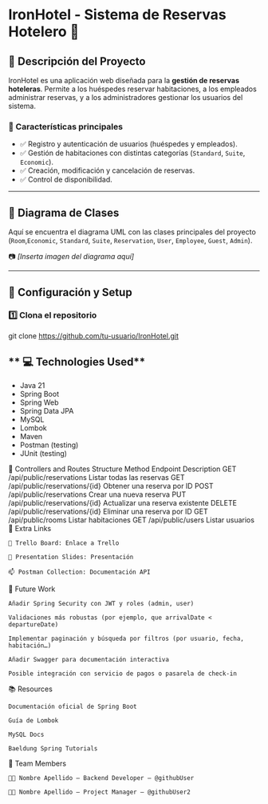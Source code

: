 # **IronHotel - Sistema de Reservas Hotelero  🏨**

## **📌 Descripción del Proyecto**
IronHotel es una aplicación web diseñada para la **gestión de reservas hoteleras**. Permite a los huéspedes reservar habitaciones, a los empleados administrar reservas, y a los administradores gestionar los usuarios del sistema.

### **🌟 Características principales**
- ✅ Registro y autenticación de usuarios (huéspedes y empleados).
- ✅ Gestión de habitaciones con distintas categorías (`Standard`, `Suite`, `Economic`).
- ✅ Creación, modificación y cancelación de reservas.
- ✅ Control de disponibilidad.

---

## **📌 Diagrama de Clases**
Aquí se encuentra el diagrama UML con las clases principales del proyecto (`Room`,`Economic`, `Standard`, `Suite`, `Reservation`, `User`, `Employee`, `Guest`, `Admin`).

📷 _[Inserta imagen del diagrama aquí]_

---

## **📌 Configuración y Setup**
### **1️⃣ Clona el repositorio**

git clone https://github.com/tu-usuario/IronHotel.git

## ** 💻 Technologies Used**

- Java 21
- Spring Boot
- Spring Web
- Spring Data JPA
- MySQL
- Lombok
- Maven
- Postman (testing)
- JUnit (testing)

🧭 Controllers and Routes Structure
Method	Endpoint	Description
GET	/api/public/reservations	Listar todas las reservas
GET	/api/public/reservations/{id}	Obtener una reserva por ID
POST	/api/public/reservations	Crear una nueva reserva
PUT	/api/public/reservations/{id}	Actualizar una reserva existente
DELETE	/api/public/reservations/{id}	Eliminar una reserva por ID
GET	/api/public/rooms	Listar habitaciones
GET	/api/public/users	Listar usuarios
🔗 Extra Links

    📌 Trello Board: Enlace a Trello

    🎤 Presentation Slides: Presentación

    📫 Postman Collection: Documentación API

🔮 Future Work

    Añadir Spring Security con JWT y roles (admin, user)

    Validaciones más robustas (por ejemplo, que arrivalDate < departureDate)

    Implementar paginación y búsqueda por filtros (por usuario, fecha, habitación…)

    Añadir Swagger para documentación interactiva

    Posible integración con servicio de pagos o pasarela de check-in

📚 Resources

    Documentación oficial de Spring Boot

    Guía de Lombok

    MySQL Docs

    Baeldung Spring Tutorials

👥 Team Members

    👩‍💻 Nombre Apellido – Backend Developer – @githubUser

    👨‍💻 Nombre Apellido – Project Manager – @githubUser2
```sh